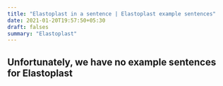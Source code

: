 ```yaml
---
title: "Elastoplast in a sentence | Elastoplast example sentences"
date: 2021-01-20T19:57:50+05:30
draft: falses
summary: "Elastoplast"
---
```

## Unfortunately, we have no example sentences for Elastoplast                 

